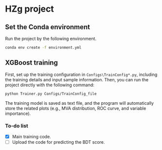 # HZg project

## Set the Conda environment
Run the project by the following environment.
```bash
conda env create -f environment.yml
```

## XGBoost training
First, set up the training configuration in `Configs\TrainConfig*.py`, including the training details and input sample information. 
Then, you can run the project directly with the following command:

```bash
python Trainer.py Configs/TrainConfig_file
```
The training model is saved as text file, and the program will automatically store the related plots (e.g., MVA distribution, ROC curve, and variable importance).

### To-do list
- [X] Main training code.
- [ ] Upload the code for predicting the BDT score.
